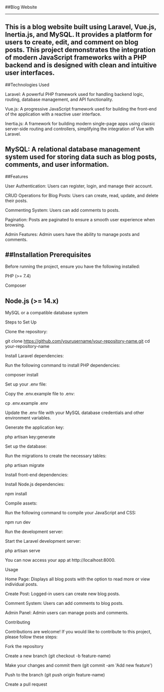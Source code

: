 
##Blog Website

---
This is a blog website built using Laravel, Vue.js, Inertia.js, and MySQL. It provides a platform for users to create, edit, and comment on blog posts. This project demonstrates the integration of modern JavaScript frameworks with a PHP backend and is designed with clean and intuitive user interfaces.
---
##Technologies Used

Laravel: A powerful PHP framework used for handling backend logic, routing, database management, and API functionality.

Vue.js: A progressive JavaScript framework used for building the front-end of the application with a reactive user interface.

Inertia.js: A framework for building modern single-page apps using classic server-side routing and controllers, simplifying the integration of Vue with Laravel.

MySQL: A relational database management system used for storing data such as blog posts, comments, and user information.
---
##Features

User Authentication: Users can register, login, and manage their account.

CRUD Operations for Blog Posts: Users can create, read, update, and delete their posts.

Commenting System: Users can add comments to posts.

Pagination: Posts are paginated to ensure a smooth user experience when browsing.

Admin Features: Admin users have the ability to manage posts and comments.

##Installation
Prerequisites
---
Before running the project, ensure you have the following installed:

PHP (>= 7.4)

Composer

Node.js (>= 14.x)
---
MySQL or a compatible database system

Steps to Set Up

Clone the repository:

git clone https://github.com/yourusername/your-repository-name.git
cd your-repository-name


Install Laravel dependencies:

Run the following command to install PHP dependencies:

composer install


Set up your .env file:

Copy the .env.example file to .env:

cp .env.example .env


Update the .env file with your MySQL database credentials and other environment variables.

Generate the application key:

php artisan key:generate


Set up the database:

Run the migrations to create the necessary tables:

php artisan migrate


Install front-end dependencies:

Install Node.js dependencies:

npm install


Compile assets:

Run the following command to compile your JavaScript and CSS:

npm run dev


Run the development server:

Start the Laravel development server:

php artisan serve


You can now access your app at http://localhost:8000.

Usage

Home Page: Displays all blog posts with the option to read more or view individual posts.

Create Post: Logged-in users can create new blog posts.

Comment System: Users can add comments to blog posts.

Admin Panel: Admin users can manage posts and comments.

Contributing

Contributions are welcome! If you would like to contribute to this project, please follow these steps:

Fork the repository

Create a new branch (git checkout -b feature-name)

Make your changes and commit them (git commit -am 'Add new feature')

Push to the branch (git push origin feature-name)

Create a pull request
